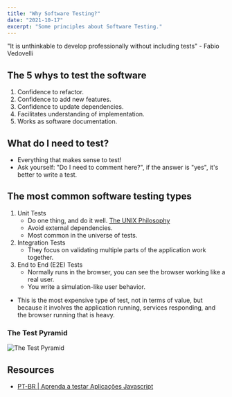 ```yaml
---
title: "Why Software Testing?"
date: "2021-10-17"
excerpt: "Some principles about Software Testing."
---
```


"It is unthinkable to develop professionally without including tests" - Fabio Vedovelli

## The 5 whys to test the software

1. Confidence to refactor.
2. Confidence to add new features.
3. Confidence to update dependencies.
4. Facilitates understanding of implementation.
5. Works as software documentation.

## What do I need to test?

- Everything that makes sense to test!
- Ask yourself: "Do I need to comment here?", if the answer is "yes", it's better to write a test.

## The most common software testing types

1. Unit Tests
   - Do one thing, and do it well. [The UNIX Philosophy](https://en.wikipedia.org/wiki/Unix_philosophy#Do_One_Thing_and_Do_It_Well)
   - Avoid external dependencies.
   - Most common in the universe of tests.
2. Integration Tests
   - They focus on validating multiple parts of the application work together.
3. End to End (E2E) Tests
   - Normally runs in the browser, you can see the browser working like a real user.
   - You write a simulation-like user behavior.

- This is the most expensive type of test, not in terms of value, but because
  it involves the application running, services responding, and the browser
  running that is heavy.

### The Test Pyramid

![The Test Pyramid](/static/images/test-pyramid.png)

## Resources

- [PT-BR | Aprenda a testar Aplicações Javascript](https://javascript.tv.br/)
